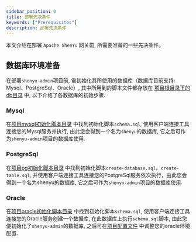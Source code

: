 ```yaml
---
sidebar_position: 0
title: 部署先决条件
keywords: ["Prerequisites"]
description: 部署先决条件
---
```


本文介绍在部署 `Apache ShenYu` 网关前, 所需要准备的一些先决条件。

## 数据库环境准备

在部署`shenyu-admin`项目前, 需初始化其所使用的数据库（数据库目前支持: Mysql、PostgreSql、Oracle）, 其中所用到的脚本文件都存放在 [项目根目录下的db目录](https://github.com/apache/incubator-shenyu/tree/master/db) 中, 以下介绍了各数据库的初始步骤.

### Mysql

在[项目mysql初始化脚本目录](https://github.com/apache/incubator-shenyu/tree/master/db/init/mysql) 中找到初始化脚本`schema.sql`, 使用客户端连接工具连接您的Mysql服务并执行, 由此您会得到一个名为`shenyu`的数据库, 它之后可作为`shenyu-admin`项目的数据库使用.

### PostgreSql

在[项目pg初始化脚本目录](https://github.com/apache/incubator-shenyu/tree/master/db/init/pg) 中找到初始化脚本`create-database.sql`、`create-table.sql`, 并使用客户端连接工具连接您的PostgreSql服务依次执行，由此您会得到一个名为shenyu的数据库, 它之后可作为`shenyu-admin`项目的数据库使用.

### Oracle

在[项目oracle初始化脚本目录](https://github.com/apache/incubator-shenyu/blob/master/db/init/oracle) 中找到初始化脚本`schema.sql`, 使用客户端连接工具连接您的Oracle服务创建一个数据库, 在此数据库上执行`schema.sql`脚本, 由此您便初始化了`shenyu-admin`的数据库, 之后可在[项目配置文件](https://github.com/apache/incubator-shenyu/blob/master/shenyu-admin/src/main/resources/application-oracle.yml) 中调整您的oracle环境配置.
